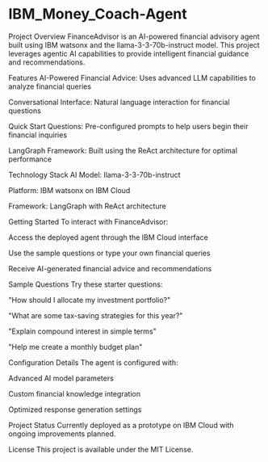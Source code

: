 # IBM_Money_Coach-Agent
Project Overview
FinanceAdvisor is an AI-powered financial advisory agent built using IBM watsonx and the llama-3-3-70b-instruct model. This project leverages agentic AI capabilities to provide intelligent financial guidance and recommendations.

Features
AI-Powered Financial Advice: Uses advanced LLM capabilities to analyze financial queries

Conversational Interface: Natural language interaction for financial questions

Quick Start Questions: Pre-configured prompts to help users begin their financial inquiries

LangGraph Framework: Built using the ReAct architecture for optimal performance

Technology Stack
AI Model: llama-3-3-70b-instruct

Platform: IBM watsonx on IBM Cloud

Framework: LangGraph with ReAct architecture

Getting Started
To interact with FinanceAdvisor:

Access the deployed agent through the IBM Cloud interface

Use the sample questions or type your own financial queries

Receive AI-generated financial advice and recommendations

Sample Questions
Try these starter questions:

"How should I allocate my investment portfolio?"

"What are some tax-saving strategies for this year?"

"Explain compound interest in simple terms"

"Help me create a monthly budget plan"

Configuration Details
The agent is configured with:

Advanced AI model parameters

Custom financial knowledge integration

Optimized response generation settings

Project Status
Currently deployed as a prototype on IBM Cloud with ongoing improvements planned.

License
This project is available under the MIT License.
